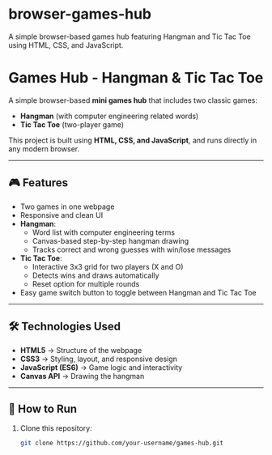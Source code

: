 # browser-games-hub
A simple browser-based games hub featuring Hangman and Tic Tac Toe using HTML, CSS, and JavaScript.
# Games Hub - Hangman & Tic Tac Toe

A simple browser-based **mini games hub** that includes two classic games:  
- **Hangman** (with computer engineering related words)  
- **Tic Tac Toe** (two-player game)  

This project is built using **HTML, CSS, and JavaScript**, and runs directly in any modern browser.

---

## 🎮 Features
- Two games in one webpage  
- Responsive and clean UI  
- **Hangman**:
  - Word list with computer engineering terms
  - Canvas-based step-by-step hangman drawing
  - Tracks correct and wrong guesses with win/lose messages
- **Tic Tac Toe**:
  - Interactive 3x3 grid for two players (X and O)
  - Detects wins and draws automatically
  - Reset option for multiple rounds
- Easy game switch button to toggle between Hangman and Tic Tac Toe

---

## 🛠️ Technologies Used
- **HTML5** → Structure of the webpage  
- **CSS3** → Styling, layout, and responsive design  
- **JavaScript (ES6)** → Game logic and interactivity  
- **Canvas API** → Drawing the hangman  

---

## 🚀 How to Run
1. Clone this repository:  
   ```bash
   git clone https://github.com/your-username/games-hub.git
